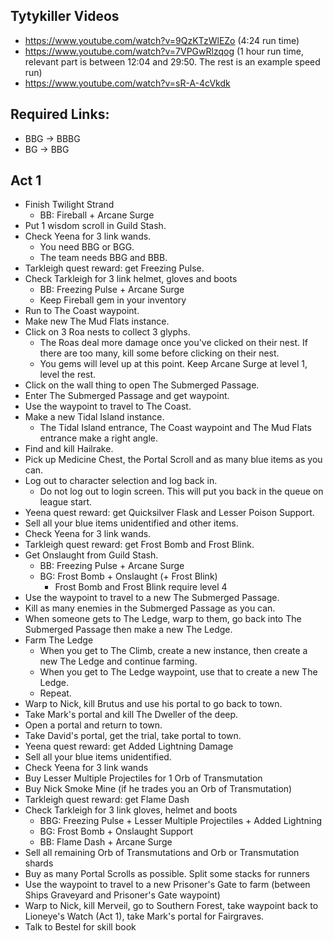 ## Tytykiller Videos

- https://www.youtube.com/watch?v=9QzKTzWlEZo (4:24 run time)
- https://www.youtube.com/watch?v=7VPGwRlzqog (1 hour run time, relevant part is between 12:04 and 29:50. The rest is an example speed run)
- https://www.youtube.com/watch?v=sR-A-4cVkdk

## Required Links:

- BBG -> BBBG
- BG -> BBG

## Act 1

- Finish Twilight Strand
  - BB: Fireball + Arcane Surge
- Put 1 wisdom scroll in Guild Stash.
- Check Yeena for 3 link wands.
  - You need BBG or BGG.
  - The team needs BBG and BBB.
- Tarkleigh quest reward: get Freezing Pulse.
- Check Tarkleigh for 3 link helmet, gloves and boots
  - BB: Freezing Pulse + Arcane Surge
  - Keep Fireball gem in your inventory
- Run to The Coast waypoint.
- Make new The Mud Flats instance.
- Click on 3 Roa nests to collect 3 glyphs.
  - The Roas deal more damage once you've clicked on their nest. If there are too many, kill some before clicking on their nest.
  - You gems will level up at this point. Keep Arcane Surge at level 1, level the rest.
- Click on the wall thing to open The Submerged Passage.
- Enter The Submerged Passage and get waypoint.
- Use the waypoint to travel to The Coast.
- Make a new Tidal Island instance.
  - The Tidal Island entrance, The Coast waypoint and The Mud Flats entrance make a right angle.
- Find and kill Hailrake.
- Pick up Medicine Chest, the Portal Scroll and as many blue items as you can.
- Log out to character selection and log back in.
  - Do not log out to login screen. This will put you back in the queue on league start.
- Yeena quest reward: get Quicksilver Flask and Lesser Poison Support.
- Sell all your blue items unidentified and other items.
- Check Yeena for 3 link wands.
- Tarkleigh quest reward: get Frost Bomb and Frost Blink.
- Get Onslaught from Guild Stash.
  - BB: Freezing Pulse + Arcane Surge
  - BG: Frost Bomb + Onslaught (+ Frost Blink)
    - Frost Bomb and Frost Blink require level 4
- Use the waypoint to travel to a new The Submerged Passage.
- Kill as many enemies in the Submerged Passage as you can.
- When someone gets to The Ledge, warp to them, go back into The Submerged Passage then make a new The Ledge.
- Farm The Ledge
  - When you get to The Climb, create a new instance, then create a new The Ledge and continue farming.
  - When you get to The Ledge waypoint, use that to create a new The Ledge.
  - Repeat.
- Warp to Nick, kill Brutus and use his portal to go back to town.
- Take Mark's portal and kill The Dweller of the deep.
- Open a portal and return to town.
- Take David's portal, get the trial, take portal to town.
- Yeena quest reward: get Added Lightning Damage
- Sell all your blue items unidentified.
- Check Yeena for 3 link wands
- Buy Lesser Multiple Projectiles for 1 Orb of Transmutation
- Buy Nick Smoke Mine (if he trades you an Orb of Transmutation)
- Tarkleigh quest reward: get Flame Dash
- Check Tarkleigh for 3 link gloves, helmet and boots
  - BBG: Freezing Pulse + Lesser Multiple Projectiles + Added Lightning
  - BG: Frost Bomb + Onslaught Support
  - BB: Flame Dash + Arcane Surge
- Sell all remaining Orb of Transmutations and Orb or Transmutation shards
- Buy as many Portal Scrolls as possible. Split some stacks for runners
- Use the waypoint to travel to a new Prisoner's Gate to farm (between Ships Graveyard and Prisoner's Gate waypoint)
- Warp to Nick, kill Merveil, go to Southern Forest, take waypoint back to Lioneye's Watch (Act 1), take Mark's portal for Fairgraves.
- Talk to Bestel for skill book

